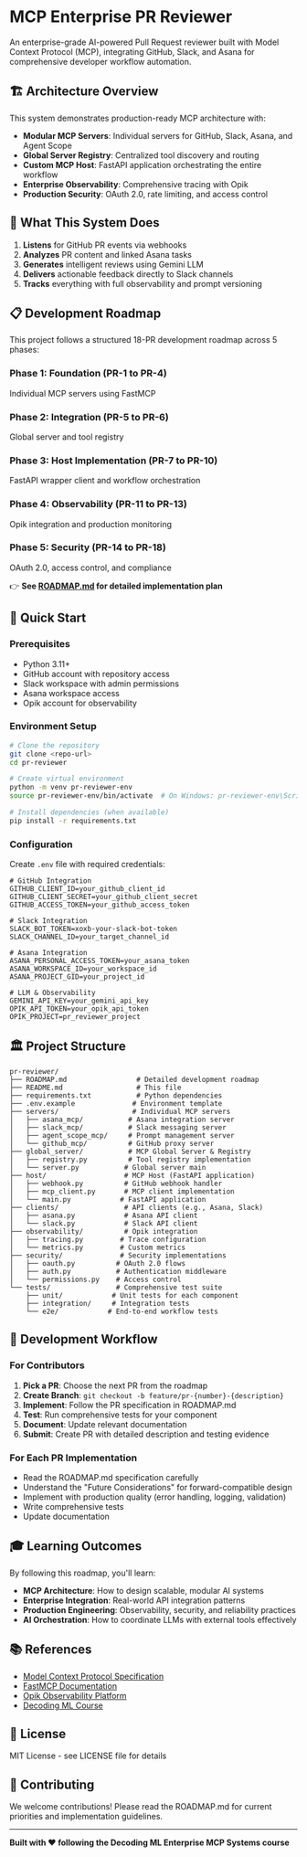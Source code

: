# MCP Enterprise PR Reviewer

An enterprise-grade AI-powered Pull Request reviewer built with Model Context Protocol (MCP), integrating GitHub, Slack, and Asana for comprehensive developer workflow automation.

## 🏗️ Architecture Overview

This system demonstrates production-ready MCP architecture with:
- **Modular MCP Servers**: Individual servers for GitHub, Slack, Asana, and Agent Scope
- **Global Server Registry**: Centralized tool discovery and routing
- **Custom MCP Host**: FastAPI application orchestrating the entire workflow
- **Enterprise Observability**: Comprehensive tracing with Opik
- **Production Security**: OAuth 2.0, rate limiting, and access control

## 🎯 What This System Does

1. **Listens** for GitHub PR events via webhooks
2. **Analyzes** PR content and linked Asana tasks
3. **Generates** intelligent reviews using Gemini LLM
4. **Delivers** actionable feedback directly to Slack channels
5. **Tracks** everything with full observability and prompt versioning

## 📋 Development Roadmap

This project follows a structured 18-PR development roadmap across 5 phases:

### Phase 1: Foundation (PR-1 to PR-4)
Individual MCP servers using FastMCP

### Phase 2: Integration (PR-5 to PR-6)  
Global server and tool registry

### Phase 3: Host Implementation (PR-7 to PR-10)
FastAPI wrapper client and workflow orchestration

### Phase 4: Observability (PR-11 to PR-13)
Opik integration and production monitoring

### Phase 5: Security (PR-14 to PR-18)
OAuth 2.0, access control, and compliance

👉 **See [ROADMAP.md](./ROADMAP.md) for detailed implementation plan**

## 🚀 Quick Start

### Prerequisites
- Python 3.11+
- GitHub account with repository access
- Slack workspace with admin permissions
- Asana workspace access
- Opik account for observability

### Environment Setup
```bash
# Clone the repository
git clone <repo-url>
cd pr-reviewer

# Create virtual environment
python -m venv pr-reviewer-env
source pr-reviewer-env/bin/activate  # On Windows: pr-reviewer-env\Scripts\activate

# Install dependencies (when available)
pip install -r requirements.txt
```

### Configuration
Create `.env` file with required credentials:
```env
# GitHub Integration
GITHUB_CLIENT_ID=your_github_client_id
GITHUB_CLIENT_SECRET=your_github_client_secret
GITHUB_ACCESS_TOKEN=your_github_access_token

# Slack Integration  
SLACK_BOT_TOKEN=xoxb-your-slack-bot-token
SLACK_CHANNEL_ID=your_target_channel_id

# Asana Integration
ASANA_PERSONAL_ACCESS_TOKEN=your_asana_token
ASANA_WORKSPACE_ID=your_workspace_id
ASANA_PROJECT_GID=your_project_id

# LLM & Observability
GEMINI_API_KEY=your_gemini_api_key
OPIK_API_TOKEN=your_opik_api_token
OPIK_PROJECT=pr_reviewer_project
```

## 🏛️ Project Structure

```
pr-reviewer/
├── ROADMAP.md                 # Detailed development roadmap
├── README.md                  # This file
├── requirements.txt           # Python dependencies
├── .env.example              # Environment template
├── servers/                  # Individual MCP servers
│   ├── asana_mcp/           # Asana integration server
│   ├── slack_mcp/           # Slack messaging server  
│   ├── agent_scope_mcp/     # Prompt management server
│   └── github_mcp/          # GitHub proxy server
├── global_server/           # MCP Global Server & Registry
│   ├── registry.py          # Tool registry implementation
│   └── server.py           # Global server main
├── host/                   # MCP Host (FastAPI application)
│   ├── webhook.py          # GitHub webhook handler
│   ├── mcp_client.py       # MCP client implementation
│   └── main.py            # FastAPI application
├── clients/                # API clients (e.g., Asana, Slack)
│   ├── asana.py            # Asana API client
│   └── slack.py            # Slack API client
├── observability/          # Opik integration
│   ├── tracing.py         # Trace configuration
│   └── metrics.py         # Custom metrics
├── security/              # Security implementations
│   ├── oauth.py          # OAuth 2.0 flows
│   ├── auth.py           # Authentication middleware
│   └── permissions.py    # Access control
└── tests/                # Comprehensive test suite
    ├── unit/            # Unit tests for each component
    ├── integration/     # Integration tests
    └── e2e/            # End-to-end workflow tests
```

## 🔧 Development Workflow

### For Contributors
1. **Pick a PR**: Choose the next PR from the roadmap
2. **Create Branch**: `git checkout -b feature/pr-{number}-{description}`
3. **Implement**: Follow the PR specification in ROADMAP.md
4. **Test**: Run comprehensive tests for your component
5. **Document**: Update relevant documentation
6. **Submit**: Create PR with detailed description and testing evidence

### For Each PR Implementation
- Read the ROADMAP.md specification carefully
- Understand the "Future Considerations" for forward-compatible design
- Implement with production quality (error handling, logging, validation)
- Write comprehensive tests
- Update documentation

## 🎓 Learning Outcomes

By following this roadmap, you'll learn:
- **MCP Architecture**: How to design scalable, modular AI systems
- **Enterprise Integration**: Real-world API integration patterns
- **Production Engineering**: Observability, security, and reliability practices
- **AI Orchestration**: How to coordinate LLMs with external tools effectively

## 📚 References

- [Model Context Protocol Specification](https://modelcontextprotocol.io/)
- [FastMCP Documentation](https://github.com/jlowin/fastmcp)
- [Opik Observability Platform](https://www.comet.com/opik)
- [Decoding ML Course](https://github.com/decodingml/enterprise-mcp-series)

## 📄 License

MIT License - see LICENSE file for details

## 🤝 Contributing

We welcome contributions! Please read the ROADMAP.md for current priorities and implementation guidelines.

---

**Built with ❤️ following the Decoding ML Enterprise MCP Systems course**

